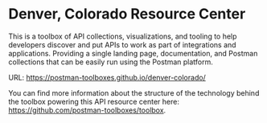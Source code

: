 # Denver, Colorado Resource Center
This is a toolbox of API collections, visualizations, and tooling to help developers discover and put APIs to work as part of integrations and applications. Providing a single landing page, documentation, and Postman collections that can be easily run using the Postman platform.

URL: https://postman-toolboxes.github.io/denver-colorado/

You can find more information about the structure of the technology behind the toolbox powering this API resource center here: https://github.com/postman-toolboxes/toolbox.
